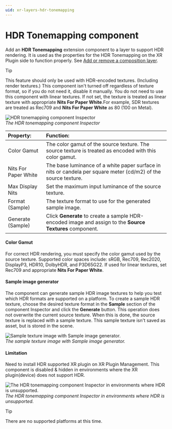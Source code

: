 ```yaml
---
uid: xr-layers-hdr-tonemapping
---
```


# HDR Tonemapping component

Add an **HDR Tonemapping** extension component to a layer to support HDR rendering. It is used as the properties for the HDR Tonemapping on the XR Plugin side to function properly. See [Add or remove a composition layer].

> [!TIP]
> This feature should only be used with HDR-encoded textures. (Including render textures.)
> This component isn't turned off regardless of texture format, so if you do not need it, disable it manually.
> You do not need to use this component with linear textures. If not set, the texture is treated as linear texture with appropriate **Nits For Paper White**.For example, SDR textures are treated as Rec709 and **Nits For Paper White** as 80 (100 on Metal).

![HDR tonemapping component Inspector](images/Inspector_HDRTonemapping.png)<br />*The HDR tonemapping component Inspector*

| Property:| Function: |
|:---|:---|
| Color Gamut | The color gamut of the source texture. The source texture is treated as encoded with this color gamut.|
| Nits For Paper White|The base luminance of a white paper surface in nits or candela per square meter (cd/m2) of the source texture.|
| Max Display Nits|Set the maximum input luminance of the source texture.|
| Format (Sample)| The texture format to use for the generated sample image. |
| Generate (Sample)| Click **Generate** to create a sample HDR-encoded image and assign to the **Source Textures** component.|

#### Color Gamut

For correct HDR rendering, you must specify the color gamut used by the source texture. Supported color spaces include:  sRGB, Rec709, Rec2020, DisplayP3, HDR10, DolbyHDR, and P3D65G22. If used for linear textures, set Rec709 and appropriate **Nits For Paper White**.

#### Sample image generator

The component can generate sample HDR image textures to help you test which HDR formats are supported on a platform.
To create a sample HDR texture, choose the desired texture format in the **Sample** section of the component Inspector and click the **Generate** button.
This operation does not overwrite the current source texture. When this is done, the source texture is replaced with a sample texture. This sample texture isn't saved as asset, but is stored in the scene.

![Sample texture image with Sample image generator.](images/Inspector_HDRTonemapping_Sample.png)<br />*The sample texture image with Sample image generator.*

#### Limitation

Need to install HDR supported XR plugin on XR Plugin Management.
This component is disabled & hidden in environments where the XR plugin(device) does not support HDR.

![The HDR tonemapping component Inspector in environments where HDR is unsupported.](images/Inspector_HDRTonemapping_NotSupported.png)<br />*The HDR tonemapping component Inspector in environments where HDR is unsupported.*

> [!TIP]
> There are no supported platforms at this time.

[Add or remove a composition layer]: xref:xr-layers-add-layer
